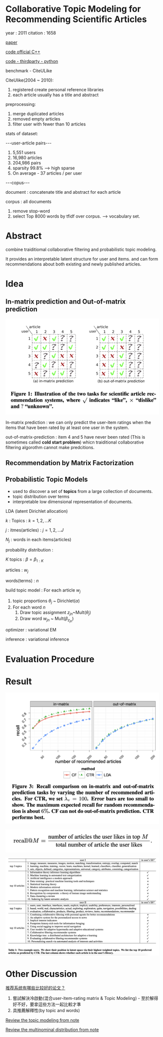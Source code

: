 # Collaborative Topic Modeling for Recommending Scientific Articles

year : 2011
citation : 1658

[paper](http://www.cse.cuhk.edu.hk/irwin.king.new/_media/presentations/wangblei2011.pdf)

[code official C++](https://github.com/blei-lab/ctr)

[code - thirdparty - python](https://github.com/PreferredAI/cornac)

benchmark - CiteULike

CiteUlike(2004 ~ 2010):

1. registered create personal reference libraries
2. each article usually has a title and abstract

preprocessing:
1. merge duplicated articles
2. removed empty articles
3. filter user with fewer than 10 articles

stats of dataset:

---user-article pairs---

1. 5,551 users
2. 16,980 articles
3. 204,986 pairs
4. sparsity 99.8% --> high sparse
5. On average - 37 articles / per user

---copus---

document : concatenate title and abstract for each article

corpus : all documents

1. remove stop-word
2. select Top 8000 words by tfidf over corpus. -->  vocabulary set.

# Abstract
combine traiditiomal collaborative filtering and probabilistic topic modeling.

It provides an interpretable latent structure for user and items. and can form recommendations about both existing and newly published articles.

# Idea

## In-matrix prediction and Out-of-matrix prediction
<img src='../asset/ctm_1.png'></img>

In-matrix prediction : we can only predict the user-item ratings when the items that have been rated by at least one user in the system.

out-of-matrix-prediction : item 4 and 5 have never been rated (This is sometimes called **cold start problem**) whicn traiditional collaborative filtering algorothm cannot make predcitions.

## Recommendation by Matrix Factorization

## Probabilistic Topic Models

- used to discover a set of **topics** from a large collection of documents.
- topic distribution over terms
- interpretable low dimensional representation of documents.

LDA (latent Dirichlet allocation)

$k$ : Topics : $k=1, 2, ... K$

$j$ : itmes(articles) : $j=1,2,...J$

$N_{j}$ : words in each items(articles)

probability distribution : 


$K$ topics : $\beta = \beta_{1:K}$

articles : $w_{j}$

words(terms) : $n$

build topic model : 
For each article $w_{j}$

1. topic proportions $\theta_{j}$ ~ Dirichlet$(\alpha)$
2. For each word $n$
   1. Draw topic assignment $z_{jn}$~Mult$(\theta_{j})$
   2. Draw word $w_{jn}$ ~ Mult($\beta_{z_{jn}}$)

optimizer : variational EM

inference : variational inference

# Evaluation Procedure

# Result

<img src='../asset/ctm_3.png'></img>

<img src='../asset/ctm_4.png'></img>

<img src='../asset/ctm_2.png'></img>

# Other Discussion

[推荐系统有哪些比较好的论文？](https://www.zhihu.com/question/25566638/answer/112984019)

1. 嘗試解決冷啟動(混合user-item-rating matrix & Topic Modeling) - 至於解得好不好，要拿這些方法一起比較才準
2. 具推薦解釋性(by topic and words)

[Review the topic modeling from note](https://github.com/YLTsai0609/DataScience_Note/blob/master/Topic_Modeling_LDA.md)

[Review the multinominal distribution from note](https://github.com/YLTsai0609/DataScience_Note/blob/master/All_about_the_distribution.md)